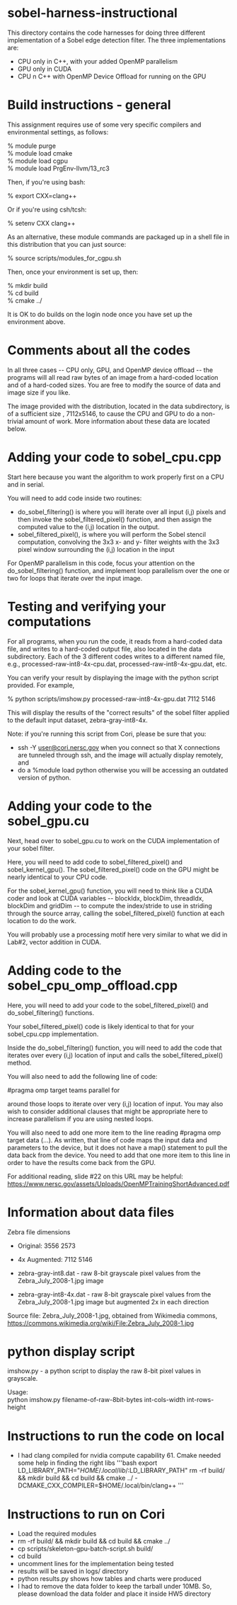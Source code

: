 # sobel-harness-instructional

This directory contains the code harnesses for doing three different implementation of a Sobel edge detection
filter. The three implementations are:

* CPU only in C++, with your added OpenMP parallelism
* GPU only in CUDA
* CPU n C++ with OpenMP Device Offload for running on the GPU

# Build instructions - general

This assignment requires use of some very specific compilers and environmental settings, as follows:

% module purge  
% module load cmake  
% module load cgpu  
% module load PrgEnv-llvm/13_rc3  

Then, if you're using bash:  

% export CXX=clang++  

Or if you're using csh/tcsh:  

% setenv CXX clang++  

As an alternative,  these module commands are packaged up in a shell file in this distribution that you can 
just source:  

% source scripts/modules_for_cgpu.sh

Then, once your environment is set up, then:

% mkdir build  
% cd build  
% cmake ../  

It is OK to do builds on the login node once you have set up the environment above.

# Comments about all the codes

In all three cases -- CPU only, GPU, and OpenMP device offload -- the programs will all read raw bytes
of an image from a hard-coded location and of a hard-coded sizes. You are free to modify the source
of data and image size if you like.

The image provided with the distribution, located in the data subdirectory, is of a sufficient size , 7112x5146, to
cause the CPU and GPU to do a non-trivial amount of work. More information about these data are located below.

# Adding your code to sobel_cpu.cpp

Start here because you want the algorithm to work properly first on a CPU and in serial.

You will need to add code inside two routines:

* do_sobel_filtering() is where you will iterate over all input (i,j) pixels and then invoke the sobel_filtered_pixel() function, and then assign the computed value to the (i,j) location in the output.
* sobel_filtered_pixel(), is where you will perform the Sobel stencil computation, convolving the 3x3 x- and y- filter weights with the 3x3 pixel window surrounding the (i,j) location in the input

For OpenMP parallelism in this code, focus your attention on the do_sobel_filtering() function, and
implement loop parallelism over the one or two for loops that iterate over the input image.

# Testing and verifying your computations

For all programs, when you run the code, it reads from a hard-coded data file, and writes to a hard-coded output file, also located in the data subdirectory. Each of the 3 different codes writes to a different named file, e.g., processed-raw-int8-4x-cpu.dat, processed-raw-int8-4x-gpu.dat, etc.

You can verify your result by displaying the image with the python script provided. For example,

% python scripts/imshow.py processed-raw-int8-4x-gpu.dat 7112 5146

This will display the results of the "correct results" of the sobel filter applied to the default input dataset, zebra-gray-int8-4x. 

Note: if you're running this script from Cori, please be sure that you:
* ssh -Y user@cori.nersc.gov when you connect so that X connections are tunneled through ssh, and the image will actually display remotely, and
* do a %module load python    otherwise you will be accessing an outdated version of python.

# Adding your code to the sobel_gpu.cu

Next, head over to sobel_gpu.cu to work on the CUDA implementation of your sobel filter.

Here, you will need to add code to sobel_filtered_pixel() and sobel_kernel_gpu(). The sobel_filtered_pixel() code on the GPU might be nearly identical to your CPU code.

For the sobel_kernel_gpu() function, you will need to think like a CUDA coder and look at CUDA variables --  blockIdx, blockDim, threadIdx, blockDim and gridDim --  to compute the index/stride to use in striding through the source 
array, calling the sobel_filtered_pixel() function at each location to do the work.

You will probably use a processing motif here very similar to what we did in Lab#2, vector addition in CUDA.

# Adding code to the sobel_cpu_omp_offload.cpp

Here, you will need to add your code to the sobel_filtered_pixel() and do_sobel_filtering() functions.

Your sobel_filtered_pixel() code is likely identical to that for your sobel_cpu.cpp implementation.

Inside the do_sobel_filtering() function, you will need to add the code that iterates over every (i,j)
location of input and calls the sobel_filtered_pixel() method.

You will also need to add the following line of code:

 #pragma omp target teams parallel for  

around those loops to iterate over very (i,j) location of input. You may also wish to consider additional clauses that might be appropriate here to increase parallelism if you are using nested loops.

You will also need to add one more item to the line reading #pragma omp target data (...). As written, that line of code maps the input data and parameters to the device, but it does not have a map() statement to pull the data back from the device. You need to add that one more item to this line in order to have the results come back from the GPU. 

For additional reading, slide #22 on this URL may be helpful: https://www.nersc.gov/assets/Uploads/OpenMPTrainingShortAdvanced.pdf


# Information about data files

Zebra file dimensions 
* Original: 3556 2573
* 4x Augmented: 7112 5146

* zebra-gray-int8.dat - raw 8-bit grayscale pixel values from the Zebra_July_2008-1.jpg image
* zebra-gray-int8-4x.dat - raw 8-bit grayscale pixel values from the Zebra_July_2008-1.jpg image but 
augmented 2x in each direction

Source file:  Zebra_July_2008-1.jpg, obtained from Wikimedia commons, https://commons.wikimedia.org/wiki/File:Zebra_July_2008-1.jpg

# python display script

imshow.py - a python script to display the raw 8-bit pixel values in grayscale. 

Usage:  
    python imshow.py filename-of-raw-8bit-bytes int-cols-width int-rows-height


# Instructions to run the code on local
- I had clang compiled for nvidia compute capability 61. Cmake needed some help in finding the right libs
'''bash
export LD_LIBRARY_PATH="$HOME/.local/lib/:$LD_LIBRARY_PATH"
rm -rf build/ && mkdir build && cd build && cmake ../ -DCMAKE_CXX_COMPILER=$HOME/.local/bin/clang++
'''
# Instructions to run on Cori
- Load the required modules
- rm -rf build/ && mkdir build && cd build && cmake ../
- cp scripts/skeleton-gpu-batch-script.sh build/
- cd build
- uncomment lines for the implementation being tested
- results will be saved in logs/ directory
- python results.py shows how tables and charts were produced
- I had to remove the data folder to keep the tarball under 10MB. So, please download the data folder and place it inside HW5 directory

